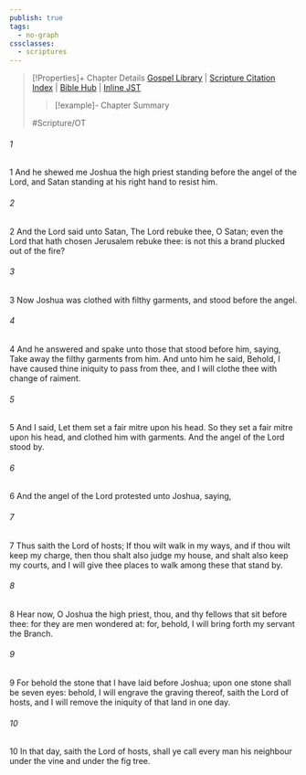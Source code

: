 ```yaml
---
publish: true
tags:
  - no-graph
cssclasses:
  - scriptures
---
```

>[!Properties]+ Chapter Details
>[Gospel Library](https://churchofjesuschrist.org/study/scriptures/ot/zech/3?lang=eng)    |    [Scripture Citation Index](https://scriptures.byu.edu/#08a03::c08a03)    |    [Bible Hub](https://biblehub.com/zechariah/3.htm)    |    [Inline JST](https://scripturetoolbox.com/html/ic/Zechariah/3.html)
>>[!example]- Chapter Summary
>> 
> 
>
>#Scripture/OT
###### 1
1 And he shewed me Joshua the high priest standing before the angel of the Lord, and Satan standing at his right hand to resist him.
###### 2
2 And the Lord said unto Satan, The Lord rebuke thee, O Satan; even the Lord that hath chosen Jerusalem rebuke thee: is not this a brand plucked out of the fire?
###### 3
3 Now Joshua was clothed with filthy garments, and stood before the angel.
###### 4
4 And he answered and spake unto those that stood before him, saying, Take away the filthy garments from him. And unto him he said, Behold, I have caused thine iniquity to pass from thee, and I will clothe thee with change of raiment.
###### 5
5 And I said, Let them set a fair mitre upon his head. So they set a fair mitre upon his head, and clothed him with garments. And the angel of the Lord stood by.
###### 6
6 And the angel of the Lord protested unto Joshua, saying,
###### 7
7 Thus saith the Lord of hosts; If thou wilt walk in my ways, and if thou wilt keep my charge, then thou shalt also judge my house, and shalt also keep my courts, and I will give thee places to walk among these that stand by.
###### 8
8 Hear now, O Joshua the high priest, thou, and thy fellows that sit before thee: for they are men wondered at: for, behold, I will bring forth my servant the Branch.
###### 9
9 For behold the stone that I have laid before Joshua; upon one stone shall be seven eyes: behold, I will engrave the graving thereof, saith the Lord of hosts, and I will remove the iniquity of that land in one day.
###### 10
10 In that day, saith the Lord of hosts, shall ye call every man his neighbour under the vine and under the fig tree.
